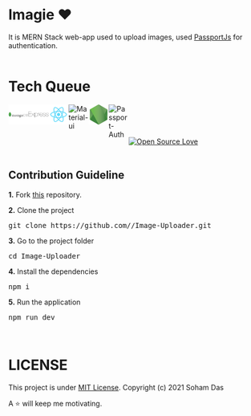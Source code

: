 # Imagie :heart:
It is MERN Stack web-app used to upload images, used [PassportJs](http://www.passportjs.org/) for authentication.
<br/>
<br/>

# Tech Queue
<p align="left">
  <img align="left" alt="MongoDB" width="40px" src="https://raw.githubusercontent.com/github/explore/80688e429a7d4ef2fca1e82350fe8e3517d3494d/topics/mongodb/mongodb.png" />
  <img align="left" alt="Express" width="40px" src="https://raw.githubusercontent.com/github/explore/80688e429a7d4ef2fca1e82350fe8e3517d3494d/topics/express/express.png" />
  <img align="left" alt="React" width="40px" src="https://raw.githubusercontent.com/github/explore/80688e429a7d4ef2fca1e82350fe8e3517d3494d/topics/react/react.png" />
  <img align="left" alt="Material-ui" width="40px" src="https://getbootstrap.com/docs/5.0/assets/brand/bootstrap-logo-shadow.png" alt="Bootstrap" />
  <img align="left" alt="NodeJS" width="40px" src="https://raw.githubusercontent.com/github/explore/80688e429a7d4ef2fca1e82350fe8e3517d3494d/topics/nodejs/nodejs.png" /> 
  <img align="left" alt="Passport-Auth" width="40px" src="https://avatars.githubusercontent.com/u/1160530?s=280&v=4" />
</p>

<br/>
<br/>
<br/>

[![Open Source Love](https://badges.frapsoft.com/os/v1/open-source-175x29.png?v=103)](https://github.com/ellerbrock/open-source-badges/)
<br/>
<br/>


## Contribution Guideline
**1.** Fork [this](https://github.com/Soham2020/Image-Uploader) repository.

**2.** Clone the project

<pre>
git clone https://github.com/<your_username>/Image-Uploader.git
</pre>

**3.** Go to the project folder

<pre>
cd Image-Uploader
</pre>

**4.** Install the dependencies

<pre>
npm i
</pre>

**5.** Run the application

<pre>
npm run dev
</pre>

<br/>

# LICENSE
This project is under <a href="https://en.wikipedia.org/wiki/MIT_License">MIT License</a>. Copyright (c) 2021 Soham Das

A :star: will keep me motivating.
